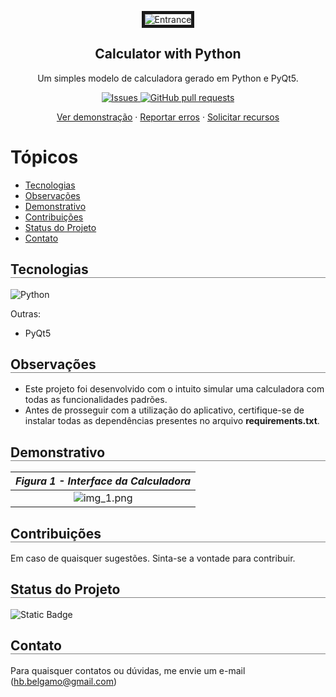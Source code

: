 <p align="center">
 <img border="5px" src="https://res.cloudinary.com/dvqvv2bkq/image/upload/v1710903266/portfolio/%40Imagens/nenu6mi0et4klrzi4md6.png" align="center" alt="Entrance" />
 <h2 align="center">Calculator with Python</h2>
 <p align="center">Um simples modelo de calculadora gerado em Python e PyQt5.</p>
</p>

<p align="center">
<a href="https://github.com/Sigbel/Calculator_with_Python/issues">
    <img alt="Issues" src="https://img.shields.io/github/issues/Sigbel/Calculator_with_Python?color=0088ff" />
</a>
<a href="https://github.com/Sigbel/Calculator_with_Python/pulls">
    <img alt="GitHub pull requests" src="https://img.shields.io/github/issues-pr/Sigbel/Calculator_with_Python?color=0088ff" />
</a>

</p>
<p align="center">
<a href="#demonstrativo">Ver demonstração</a>
·
<a href="https://github.com/Sigbel/Calculator_with_Python/issues/new">Reportar erros</a>
·
<a href="https://github.com/Sigbel/Calculator_with_Python/issues/new">Solicitar recursos</a>
</p>

# Tópicos

- <a href="#tecnologias">Tecnologias</a>
- <a href="#observacoes">Observações</a>
- <a href="#demonstrativo">Demonstrativo</a>
- <a href="#contribuicoes">Contribuições</a>
- <a href="#status">Status do Projeto</a>
- <a href="#contato">Contato</a>

<h2 id="observacoes" style="display: block; border-bottom: 1px solid gray">Tecnologias</h2>

![Python](https://img.shields.io/badge/python-3670A0?style=for-the-badge&logo=python&logoColor=ffdd54)

Outras:
- PyQt5

<h2 id="observacoes" style="display: block; border-bottom: 1px solid gray">Observações</h2>

- Este projeto foi desenvolvido com o intuito simular uma calculadora com todas as funcionalidades padrões. 
    <br>
- Antes de prosseguir com a utilização do aplicativo, certifique-se de instalar todas as dependências presentes no arquivo **requirements.txt**.


<h2 id="demonstrativo" style="display: block; border-bottom: 1px solid gray;">Demonstrativo</h2>

|<b>_Figura 1 - Interface da Calculadora_</b>|
|:--:|
|![img_1.png](https://res.cloudinary.com/dvqvv2bkq/image/upload/v1710897089/portfolio/%40Imagens/in85tfvt5ds3myqgfylr.png)|

<h2 id="contribuicoes" style="display: block; border-bottom: 1px solid gray;">Contribuições</h2>

Em caso de quaisquer sugestões. Sinta-se a vontade para contribuir.

<h2 id="status" style="display: block; border-bottom: 1px solid gray;">Status do Projeto</h2>

![Static Badge](https://img.shields.io/badge/Status-Ativo-yellow)

<h2 id="contato" style="display: block; border-bottom: 1px solid gray;">Contato</h2>

Para quaisquer contatos ou dúvidas, me envie um e-mail (hb.belgamo@gmail.com)